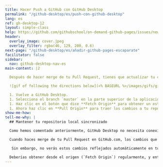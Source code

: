 ```yaml
---
title: Hacer Push a GitHub con GitHub Desktop
permalink: "/github-desktop/es/push-con-github-desktop"
lang: es
ref: gh-desktop-12
layout: simple-class
help: https://github.com/githubschool/on-demand-github-pages/issues/new?title=I%20need%20help&body=Describe%20what%20you%20need%20help%20with%20here.&labels=Help%20Wanted
header:
  overlay_image: cover.jpeg
  overlay_filter: rgba(46, 129, 200, 0.6)
next-page: "/github-desktop/es/añadir-github-pages-escaparate"
facilitator: false
sidebar:
  nav: github-desktop-nav-es
main-content: |2

  Después de hacer merge de tu Pull Request, tienes que actualizar tu copia local del repositorio.

  ![gif of following the directions below](<% BASEURL %>/images/gifs/github-desktop/sync-changes.gif)

  1. Vuelve a GitHub Desktop.
  1. Selecciona el branch `master` en la parte superior de la aplicación.
  1. Haz clic en el botón que dice **Fetch Origin** para obtener un estado actualizado sobre el repositorio remoto.
  1. Ahora haz clic en **Pull Origin** para traer los cambios a tu repositorio local.
show-me-how: 
tell-me-why: |
  ## Mantener tu repositorio local sincronizado

  Como hemos comentado anteriormente, GitHub Desktop no necesita conexión a internet, lo que significa que no se comunica con repositorios remotos a no ser que se le indique expresamente que lo haga.

  Cuando haces merge de tu Pull Request en GitHub.com, los cambios que hiciste localmente se combinan con el branch `master` en el repositorio _remoto_ en GitHub.

   Sin embargo, no verás estos cambios reflejados automáticamente en tu copia local del repositorio hasta que lo actualices desde _origin_.

  Deberías obtener desde el origen (`Fetch Origin`) regularmente, y entonces hacer `pull` o `push` según sea necesario para asegurarte de que siempre estás trabajando con las copias más recientes de los archivos de tu repositorio.
---
```


